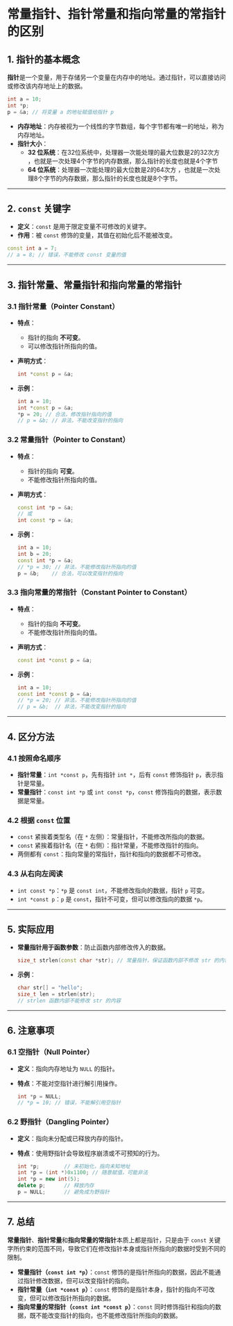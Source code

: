# 常量指针、指针常量和指向常量的常指针的区别

## **1. 指针的基本概念**

**指针**是一个变量，用于存储另一个变量在内存中的地址。通过指针，可以直接访问或修改该内存地址上的数据。

```cpp
int a = 10;
int *p;
p = &a; // 将变量 a 的地址赋值给指针 p
```

- **内存地址**：内存被视为一个线性的字节数组，每个字节都有唯一的地址，称为内存地址。
- **指针大小**：
  - **32 位系统**：在32位系统中，处理器一次能处理的最大位数是2的32次方 ，也就是一次处理4个字节的内存数据，那么指针的长度也就是4个字节
  - **64 位系统**：处理器一次能处理的最大位数是2的64次方 ，也就是一次处理8个字节的内存数据，那么指针的长度也就是8个字节。

---

## **2. `const` 关键字**

- **定义**：`const` 是用于限定变量不可修改的关键字。
- **作用**：被 `const` 修饰的变量，其值在初始化后不能被改变。

```cpp
const int a = 7;
// a = 8; // 错误，不能修改 const 变量的值
```

---

## **3. 指针常量、常量指针和指向常量的常指针**

### **3.1 指针常量（Pointer Constant）**

- **特点**：

  - 指针的指向 **不可变**。
  - 可以修改指针所指向的值。
- **声明方式**：

  ```cpp
  int *const p = &a;
  ```

- **示例**：

  ```cpp
  int a = 10;
  int *const p = &a;
  *p = 20; // 合法，修改指针指向的值
  // p = &b; // 非法，不能改变指针的指向
  ```

### **3.2 常量指针（Pointer to Constant）**

- **特点**：
  - 指针的指向 **可变**。
  - 不能修改指针所指向的值。
- **声明方式**：

  ```cpp
  const int *p = &a;
  // 或
  int const *p = &a;
  ```

- **示例**：

  ```cpp
  int a = 10;
  int b = 20;
  const int *p = &a;
  // *p = 30; // 非法，不能修改指针所指向的值
  p = &b;    // 合法，可以改变指针的指向
  ```

### **3.3 指向常量的常指针（Constant Pointer to Constant）**

- **特点**：

  - 指针的指向 **不可变**。
  - 不能修改指针所指向的值。
- **声明方式**：

  ```cpp
  const int *const p = &a;
  ```

- **示例**：

  ```cpp
  int a = 10;
  const int *const p = &a;
  // *p = 20; // 非法，不能修改指针所指向的值
  // p = &b;  // 非法，不能改变指针的指向
  ```

---

## **4. 区分方法**

### **4.1 按照命名顺序**

- **指针常量**：`int *const p`，先有指针 `int *`，后有 `const` 修饰指针 `p`，表示指针是常量。
- **常量指针**：`const int *p` 或 `int const *p`，`const` 修饰指向的数据，表示数据是常量。

### **4.2 根据 `const` 位置**

- `const` 紧挨着类型名（在 `*` 左侧）：常量指针，不能修改所指向的数据。
- `const` 紧挨着指针名（在 `*` 右侧）：指针常量，不能修改指针的指向。
- 两侧都有 `const`：指向常量的常指针，指针和指向的数据都不可修改。

### **4.3 从右向左阅读**

- `int const *p`：`*p` 是 `const int`，不能修改指向的数据，指针 `p` 可变。
- `int *const p`：`p` 是 `const`，指针不可变，但可以修改指向的数据 `*p`。

---

## **5. 实际应用**

- **常量指针用于函数参数**：防止函数内部修改传入的数据。

  ```cpp
  size_t strlen(const char *str); // 常量指针，保证函数内部不修改 str 的内容
  ```

- **示例**：

  ```cpp
  char str[] = "hello";
  size_t len = strlen(str);
  // strlen 函数内部不能修改 str 的内容
  ```

---

## **6. 注意事项**

### **6.1 空指针（Null Pointer）**

- **定义**：指向内存地址为 `NULL` 的指针。
- **特点**：不能对空指针进行解引用操作。

  ```cpp
  int *p = NULL;
  // *p = 10; // 错误，不能解引用空指针
  ```

### **6.2 野指针（Dangling Pointer）**

- **定义**：指向未分配或已释放内存的指针。
- **特点**：使用野指针会导致程序崩溃或不可预知的行为。

  ```cpp
  int *p;        // 未初始化，指向未知地址
  int *p = (int *)0x1100; // 随意赋值，可能非法
  int *p = new int(5);
  delete p;      // 释放内存
  p = NULL;      // 避免成为野指针
  ```

---

## **7. 总结**

**常量指针**、**指针常量**和**指向常量的常指针**本质上都是指针，只是由于 `const` 关键字所约束的范围不同，导致它们在修改指针本身或指针所指向的数据时受到不同的限制。

- **常量指针（`const int *p`）**：`const` 修饰的是指针所指向的数据，因此不能通过指针修改数据，但可以改变指针的指向。
- **指针常量（`int *const p`）**：`const` 修饰的是指针本身，指针的指向不可改变，但可以修改指针所指向的数据。
- **指向常量的常指针（`const int *const p`）**：`const` 同时修饰指针和指向的数据，既不能改变指针的指向，也不能修改指针所指向的数据。
